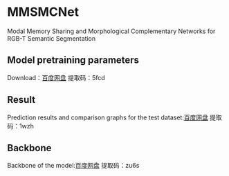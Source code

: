 # MMSMCNet <br>
Modal Memory Sharing and Morphological Complementary Networks for RGB-T Semantic Segmentation <br>
## Model pretraining parameters <br>
Download：[百度网盘](https://pan.baidu.com/s/1WTl9w5ucHKuv6TyjSAF1Mw)    提取码：5fcd <br>
## Result  <br>
Prediction results and comparison graphs for the test dataset:[百度网盘](https://pan.baidu.com/s/1-6A677do4u9zZx2zAVeVMw)   提取码：1wzh  <br>
## Backbone   <br>
Backbone of the model:[百度网盘](https://pan.baidu.com/s/1QVxJ2zivOYz9xtU4EL0-rw)  提取码：zu6s   <br>
